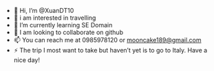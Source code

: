 - 👋 Hi, I’m @XuanDT10
- 👀 i am interested in travelling
- 🌱 I’m currently learning SE Domain
- 💞️ I am looking to collaborate on github
- 📫 You can reach me at 0985978120 or mooncake189@gmail.com
- ⚡ The trip I  most want to take but haven’t yet is to go to Italy.
Have a nice day!
